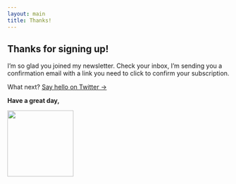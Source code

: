 ```yaml
---
layout: main
title: Thanks!
---
```


<div class="align-center">
  <h2>Thanks for signing up!</h2>
  <p>I’m so glad you joined my newsletter. Check your inbox, I’m sending you a confirmation email with a link you need to click to confirm your&nbsp;subscription.</p>
  <p>What next? <a href="https://twitter.com/cobyism">Say hello on Twitter &rarr;</a></p>
  <p><strong>Have a great day,</strong></p>
  <img src="{{ site.baseurl }}public/cobyism-fakesig.png" width="150px" />
</div>
